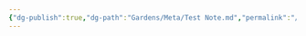 ```yaml
---
{"dg-publish":true,"dg-path":"Gardens/Meta/Test Note.md","permalink":"/gardens/meta/test-note/","noteIcon":"1"}
---
```






